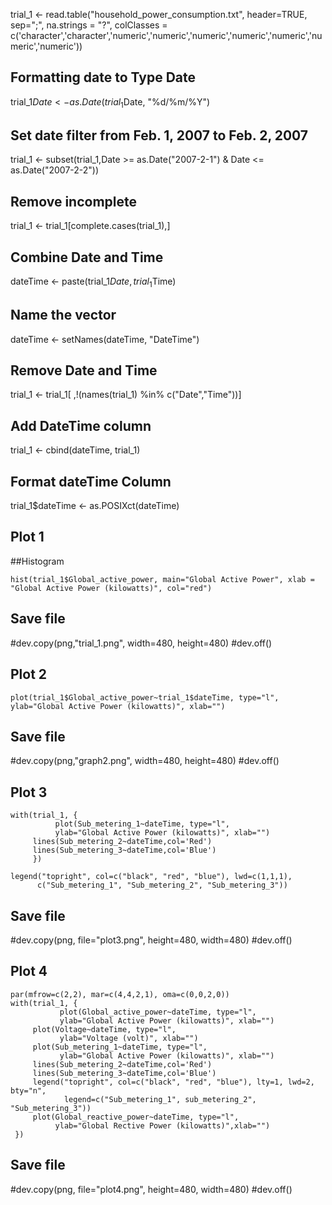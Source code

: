trial_1 <- read.table("household_power_consumption.txt", header=TRUE, sep=";", na.strings = "?", colClasses = c('character','character','numeric','numeric','numeric','numeric','numeric','numeric','numeric'))

## Formatting date to Type Date
trial_1$Date <- as.Date(trial_1$Date, "%d/%m/%Y")

## Set date filter from Feb. 1, 2007 to Feb. 2, 2007
trial_1 <- subset(trial_1,Date >= as.Date("2007-2-1") & Date <= as.Date("2007-2-2"))

## Remove incomplete
trial_1 <- trial_1[complete.cases(trial_1),]

## Combine Date and Time
dateTime <- paste(trial_1$Date, trial_1$Time)

## Name the vector
dateTime <- setNames(dateTime, "DateTime")

## Remove Date and Time
trial_1 <- trial_1[ ,!(names(trial_1) %in% c("Date","Time"))]

## Add DateTime column
trial_1 <- cbind(dateTime, trial_1)

## Format dateTime Column
trial_1$dateTime <- as.POSIXct(dateTime)

## Plot 1
##Histogram
```
hist(trial_1$Global_active_power, main="Global Active Power", xlab = "Global Active Power (kilowatts)", col="red")
```
## Save file
#dev.copy(png,"trial_1.png", width=480, height=480)
#dev.off()

## Plot 2
```
plot(trial_1$Global_active_power~trial_1$dateTime, type="l", ylab="Global Active Power (kilowatts)", xlab="")
```

## Save file
#dev.copy(png,"graph2.png", width=480, height=480)
#dev.off()

## Plot 3
```
with(trial_1, {
          plot(Sub_metering_1~dateTime, type="l",
          ylab="Global Active Power (kilowatts)", xlab="")
     lines(Sub_metering_2~dateTime,col='Red')
     lines(Sub_metering_3~dateTime,col='Blue')
     })

legend("topright", col=c("black", "red", "blue"), lwd=c(1,1,1),
      c("Sub_metering_1", "Sub_metering_2", "Sub_metering_3"))
```


## Save file
#dev.copy(png, file="plot3.png", height=480, width=480)
#dev.off()

## Plot 4
```
par(mfrow=c(2,2), mar=c(4,4,2,1), oma=c(0,0,2,0))
with(trial_1, {
           plot(Global_active_power~dateTime, type="l",
           ylab="Global Active Power (kilowatts)", xlab="")
     plot(Voltage~dateTime, type="l",
           ylab="Voltage (volt)", xlab="")
     plot(Sub_metering_1~dateTime, type="l",
           ylab="Global Active Power (kilowatts)", xlab="")
     lines(Sub_metering_2~dateTime,col='Red')
     lines(Sub_metering_3~dateTime,col='Blue')
     legend("topright", col=c("black", "red", "blue"), lty=1, lwd=2, bty="n",
            legend=c("Sub_metering_1", sub_metering_2", "Sub_metering_3"))
     plot(Global_reactive_power~dateTime, type="l",
          ylab="Global Rective Power (kilowatts)",xlab="")
 })
```

## Save file
#dev.copy(png, file="plot4.png", height=480, width=480)
#dev.off()
